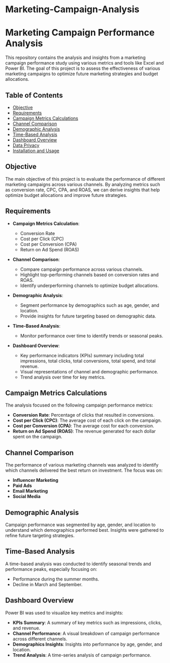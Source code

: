 # Marketing-Campaign-Analysis
# Marketing Campaign Performance Analysis

This repository contains the analysis and insights from a marketing campaign performance study using various metrics and tools like Excel and Power BI. The goal of this project is to assess the effectiveness of various marketing campaigns to optimize future marketing strategies and budget allocations.

## Table of Contents
- [Objective](#objective)
- [Requirements](#requirements)
- [Campaign Metrics Calculations](#campaign-metrics-calculations)
- [Channel Comparison](#channel-comparison)
- [Demographic Analysis](#demographic-analysis)
- [Time-Based Analysis](#time-based-analysis)
- [Dashboard Overview](#dashboard-overview)
- [Data Privacy](#data-privacy)
- [Installation and Usage](#installation-and-usage)

## Objective
The main objective of this project is to evaluate the performance of different marketing campaigns across various channels. By analyzing metrics such as conversion rate, CPC, CPA, and ROAS, we can derive insights that help optimize budget allocations and improve future strategies.

## Requirements
- **Campaign Metrics Calculation**:
    - Conversion Rate
    - Cost per Click (CPC)
    - Cost per Conversion (CPA)
    - Return on Ad Spend (ROAS)
  
- **Channel Comparison**:
    - Compare campaign performance across various channels.
    - Highlight top-performing channels based on conversion rates and ROAS.
    - Identify underperforming channels to optimize budget allocations.

- **Demographic Analysis**:
    - Segment performance by demographics such as age, gender, and location.
    - Provide insights for future targeting based on demographic data.

- **Time-Based Analysis**:
    - Monitor performance over time to identify trends or seasonal peaks.

- **Dashboard Overview**:
    - Key performance indicators (KPIs) summary including total impressions, total clicks, total conversions, total spend, and total revenue.
    - Visual representations of channel and demographic performance.
    - Trend analysis over time for key metrics.

## Campaign Metrics Calculations
The analysis focused on the following campaign performance metrics:
- **Conversion Rate**: Percentage of clicks that resulted in conversions.
- **Cost per Click (CPC)**: The average cost of each click on the campaign.
- **Cost per Conversion (CPA)**: The average cost for each conversion.
- **Return on Ad Spend (ROAS)**: The revenue generated for each dollar spent on the campaign.

## Channel Comparison
The performance of various marketing channels was analyzed to identify which channels delivered the best return on investment. The focus was on:
- **Influencer Marketing**
- **Paid Ads**
- **Email Marketing**
- **Social Media**

## Demographic Analysis
Campaign performance was segmented by age, gender, and location to understand which demographics performed best. Insights were gathered to refine future targeting strategies.

## Time-Based Analysis
A time-based analysis was conducted to identify seasonal trends and performance peaks, especially focusing on:
- Performance during the summer months.
- Decline in March and September.

## Dashboard Overview
Power BI was used to visualize key metrics and insights:
- **KPIs Summary**: A summary of key metrics such as impressions, clicks, and revenue.
- **Channel Performance**: A visual breakdown of campaign performance across different channels.
- **Demographics Insights**: Insights into performance by age, gender, and location.
- **Trend Analysis**: A time-series analysis of campaign performance.
